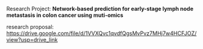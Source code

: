 Research Project: **Network-based prediction for early-stage lymph node metastasis in colon cancer using muti-omics**

research proposal: https://drive.google.com/file/d/1VVXQvc1qvdfQgsMvPvz7MHj7w4HCFJOZ/view?usp=drive_link
